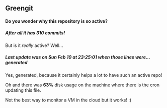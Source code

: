 ## Greengit

#### Do you wonder why this repository is so active?

##### After all it has 310 commits!

But is it *really* active? Well...

##### Last update was on Sun Feb 10 at 23:25:01 when those lines were... generated

Yes, generated, because it certainly helps a lot to have such an active repo!

Oh and there was **63%** disk usage on the machine
where there is the cron updating this file.

Not the best way to monitor a VM in the cloud but it works! :)
